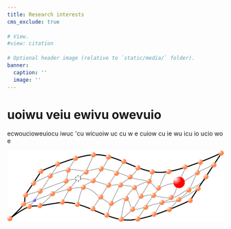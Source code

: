 ```yaml
---
title: Research interests
cms_exclude: true

# View.
#view: citation

# Optional header image (relative to `static/media/` folder).
banner:
  caption: ''
  image: ''
---
```


# uoiwu veiu ewivu owevuio

 ecwoucioweuiocu iwuc 'cu wicuoiw uc cu
w
e cuiow cu
ie wu
icu io ucio
wo e

![Test](/static/uploads/ElasDis.png)
